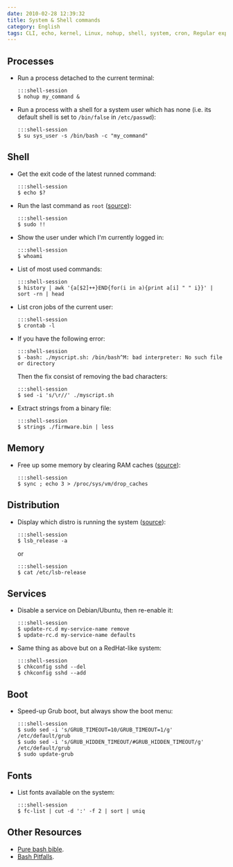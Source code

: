```yaml
---
date: 2010-02-28 12:39:32
title: System & Shell commands
category: English
tags: CLI, echo, kernel, Linux, nohup, shell, system, cron, Regular expression, bash, font
---
```



## Processes

  * Run a process detached to the current terminal:

        :::shell-session
        $ nohup my_command &

  * Run a process with a shell for a system user which has none (i.e. its default shell is set to `/bin/false` in `/etc/passwd`):

        :::shell-session
        $ su sys_user -s /bin/bash -c "my_command"


## Shell

  * Get the exit code of the latest runned command:

        :::shell-session
        $ echo $?

  * Run the last command as `root` ([source](https://blog.hardikr.com/post/2337320222/sudo-previous-command)):

        :::shell-session
        $ sudo !!

  * Show the user under which I'm currently logged in:

        :::shell-session
        $ whoami
        
  * List of most used commands:

        :::shell-session
        $ history | awk '{a[$2]++}END{for(i in a){print a[i] " " i}}' | sort -rn | head

  * List cron jobs of the current user:

        :::shell-session
        $ crontab -l

  * If you have the following error:

        :::shell-session
        $ -bash: ./myscript.sh: /bin/bash^M: bad interpreter: No such file or directory

    Then the fix consist of removing the bad characters:

        :::shell-session
        $ sed -i 's/\r//' ./myscript.sh

  * Extract strings from a binary file:

        :::shell-session
        $ strings ./firmware.bin | less


## Memory

  * Free up some memory by clearing RAM caches ([source](https://www.scottklarr.com/topic/134/linux-how-to-clear-the-cache-from-memory/)):

        :::shell-session
        $ sync ; echo 3 > /proc/sys/vm/drop_caches


## Distribution

  * Display which distro is running the system ([source](https://news.ycombinator.com/item?id=1973441)):

        :::shell-session
        $ lsb_release -a

    or

        :::shell-session
        $ cat /etc/lsb-release


## Services

  * Disable a service on Debian/Ubuntu, then re-enable it:

        :::shell-session
        $ update-rc.d my-service-name remove
        $ update-rc.d my-service-name defaults

  * Same thing as above but on a RedHat-like system:

        :::shell-session
        $ chkconfig sshd --del
        $ chkconfig sshd --add


## Boot

  * Speed-up Grub boot, but always show the boot menu:
  
        :::shell-session
        $ sudo sed -i 's/GRUB_TIMEOUT=10/GRUB_TIMEOUT=1/g' /etc/default/grub
        $ sudo sed -i 's/GRUB_HIDDEN_TIMEOUT/#GRUB_HIDDEN_TIMEOUT/g' /etc/default/grub
        $ sudo update-grub


## Fonts 

  * List fonts available on the system:
  
        :::shell-session
        $ fc-list | cut -d ':' -f 2 | sort | uniq


## Other Resources

  * [Pure bash bible](https://github.com/dylanaraps/pure-bash-bible).
  * [Bash Pitfalls](https://mywiki.wooledge.org/BashPitfalls).
